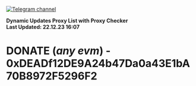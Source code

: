 [![Telegram channel](https://img.shields.io/endpoint?url=https://runkit.io/damiankrawczyk/telegram-badge/branches/master?url=https://t.me/n4z4v0d)](https://t.me/n4z4v0d) 

**Dynamic Updates Proxy List with Proxy Checker**  
**Last Updated: 22.12.23 16:07**

# DONATE (_any evm_) - 0xDEADf12DE9A24b47Da0a43E1bA70B8972F5296F2
